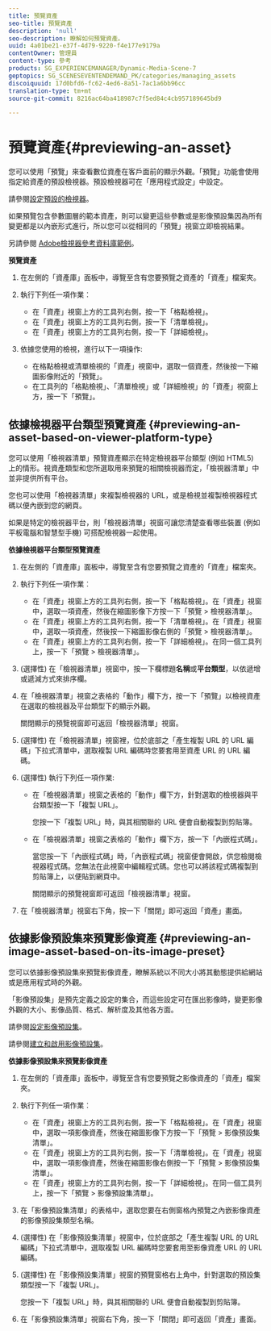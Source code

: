 ```yaml
---
title: 預覽資產
seo-title: 預覽資產
description: 'null'
seo-description: 瞭解如何預覽資產。
uuid: 4a01be21-e37f-4d79-9220-f4e177e9179a
contentOwner: 管理員
content-type: 參考
products: SG_EXPERIENCEMANAGER/Dynamic-Media-Scene-7
geptopics: SG_SCENESEVENTENDEMAND_PK/categories/managing_assets
discoiquuid: 17d0bfd6-fc62-4ed6-8a51-7ac1a6bb96cc
translation-type: tm+mt
source-git-commit: 8216ac64ba418987c7f5ed84c4cb957189645bd9

---
```



# 預覽資產{#previewing-an-asset}

您可以使用「預覽」來查看數位資產在客戶面前的顯示外觀。「預覽」功能會使用指定給資產的預設檢視器。預設檢視器可在「應用程式設定」中設定。

請參閱[設定預設的檢視器](application-setup.md#configuring_default_viewers)。

如果預覽包含參數圖層的範本資產，則可以變更這些參數或是影像預設集因為所有變更都是以內嵌形式進行，所以您可以從相同的「預覽」視窗立即檢視結果。

另請參閱 [Adobe檢視器參考資料庫範例](https://landing.adobe.com/en/na/dynamic-media/ctir-2755/live-demos.html)。

**預覽資產**

1. 在左側的「資產庫」面板中，導覽至含有您要預覽之資產的「資產」檔案夾。
1. 執行下列任一項作業︰

   * 在「資產」視窗上方的工具列右側，按一下「格點檢視」。
   * 在「資產」視窗上方的工具列右側，按一下「清單檢視」。
   * 在「資產」視窗上方的工具列右側，按一下「詳細檢視」。

1. 依據您使用的檢視，進行以下一項操作:

   * 在格點檢視或清單檢視的「資產」視窗中，選取一個資產，然後按一下縮圖影像附近的「預覽」。
   * 在工具列的「格點檢視」、「清單檢視」或「詳細檢視」的「資產」視窗上方，按一下「預覽」。

## 依據檢視器平台類型預覽資產 {#previewing-an-asset-based-on-viewer-platform-type}

您可以使用「檢視器清單」預覽資產顯示在特定檢視器平台類型 (例如 HTML5) 上的情形。視資產類型和您所選取用來預覽的相關檢視器而定，「檢視器清單」中並非提供所有平台。

您也可以使用「檢視器清單」來複製檢視器的 URL，或是檢視並複製檢視器程式碼以便內嵌到您的網頁。

如果是特定的檢視器平台，則「檢視器清單」視窗可讓您清楚查看哪些裝置 (例如平板電腦和智慧型手機) 可搭配檢視器一起使用。

**依據檢視器平台類型預覽資產**

1. 在左側的「資產庫」面板中，導覽至含有您要預覽之資產的「資產」檔案夾。
1. 執行下列任一項作業︰

   * 在「資產」視窗上方的工具列右側，按一下「格點檢視」。在「資產」視窗中，選取一項資產，然後在縮圖影像下方按一下「預覽 &gt; 檢視器清單」。
   * 在「資產」視窗上方的工具列右側，按一下「清單檢視」。在「資產」視窗中，選取一項資產，然後按一下縮圖影像右側的「預覽 &gt; 檢視器清單」。
   * 在「資產」視窗上方的工具列右側，按一下「詳細檢視」。在同一個工具列上，按一下「預覽 &gt; 檢視器清單」。

1. (選擇性) 在「檢視器清單」視窗中，按一下欄標題&#x200B;**名稱**&#x200B;或&#x200B;**平台類型**，以依遞增或遞減方式來排序欄。
1. 在「檢視器清單」視窗之表格的「動作」欄下方，按一下「預覽」以檢視資產在選取的檢視器及平台類型下的顯示外觀。

   關閉顯示的預覽視窗即可返回「檢視器清單」視窗。

1. (選擇性) 在「檢視器清單」視窗裡，位於底部之「產生複製 URL 的 URL 編碼」下拉式清單中，選取複製 URL 編碼時您要套用至資產 URL 的 URL 編碼。
1. (選擇性) 執行下列任一項作業:

   * 在「檢視器清單」視窗之表格的「動作」欄下方，針對選取的檢視器與平台類型按一下「複製 URL」。

      您按一下「複製 URL」時，與其相關聯的 URL 便會自動複製到剪貼簿。

   * 在「檢視器清單」視窗之表格的「動作」欄下方，按一下「內嵌程式碼」。

      當您按一下「內嵌程式碼」時，「內嵌程式碼」視窗便會開啟，供您檢閱檢視器程式碼。您無法在此視窗中編輯程式碼。您也可以將該程式碼複製到剪貼簿上，以便貼到網頁中。

      關閉顯示的預覽視窗即可返回「檢視器清單」視窗。

1. 在「檢視器清單」視窗右下角，按一下「關閉」即可返回「資產」畫面。

## 依據影像預設集來預覽影像資產 {#previewing-an-image-asset-based-on-its-image-preset}

您可以依據影像預設集來預覽影像資產，瞭解系統以不同大小將其動態提供給網站或是應用程式時的外觀。

「影像預設集」是預先定義之設定的集合，而這些設定可在匯出影像時，變更影像外觀的大小、影像品質、格式、解析度及其他各方面。

請參閱[設定影像預設集](setting-image-presets.md#setting_up_image_presets)。

請參閱[建立和啟用影像預設集](creating-enabling-image-presets.md#creating_and_enabling_image_presets)。

**依據影像預設集來預覽影像資產**

1. 在左側的「資產庫」面板中，導覽至含有您要預覽之影像資產的「資產」檔案夾。
1. 執行下列任一項作業︰

   * 在「資產」視窗上方的工具列右側，按一下「格點檢視」。在「資產」視窗中，選取一項影像資產，然後在縮圖影像下方按一下「預覽 &gt; 影像預設集清單」。
   * 在「資產」視窗上方的工具列右側，按一下「清單檢視」。在「資產」視窗中，選取一項影像資產，然後在縮圖影像右側按一下「預覽 &gt; 影像預設集清單」。
   * 在「資產」視窗上方的工具列右側，按一下「詳細檢視」。在同一個工具列上，按一下「預覽 &gt; 影像預設集清單」。

1. 在「影像預設集清單」的表格中，選取您要在右側窗格內預覽之內嵌影像資產的影像預設集類型名稱。
1. (選擇性) 在「影像預設集清單」視窗中，位於底部之「產生複製 URL 的 URL 編碼」下拉式清單中，選取複製 URL 編碼時您要套用至影像資產 URL 的 URL 編碼。
1. (選擇性) 在「影像預設集清單」視窗的預覽窗格右上角中，針對選取的預設集類型按一下「複製 URL」。

   您按一下「複製 URL」時，與其相關聯的 URL 便會自動複製到剪貼簿。

1. 在「影像預設集清單」視窗右下角，按一下「關閉」即可返回「資產」畫面。

